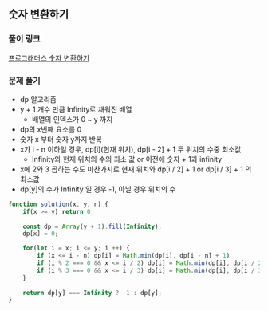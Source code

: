 ## 숫자 변환하기

### 풀이 링크

[프로그래머스 숫자 변환하기](https://school.programmers.co.kr/learn/courses/30/lessons/154538)

### 문제 풀기

- dp 알고리즘
- y + 1 개수 만큼 Infinity로 채워진 배열
  - 배열의 인덱스가 0 ~ y 까지
- dp의 x번째 요소를 0
- 숫자 x 부터 숫자 y까지 반복
- x가 i - n 이하일 경우, dp[i](현재 위치), dp[i - 2] + 1 두 위치의 수중 최소값
  - Infinity와 현재 위치의 수의 최소 값 or 이전에 숫자 + 1과 infinity
- x에 2와 3 곱하는 수도 마찬가지로 현재 위치와 dp[i / 2] + 1 or dp[i / 3] + 1 의 최소값
- dp[y]의 수가 Infinity 일 경우 -1, 아닐 경우 위치의 수

```javascript
function solution(x, y, n) {
    if(x >= y) return 0
    
    const dp = Array(y + 1).fill(Infinity);
    dp[x] = 0;

    for(let i = x; i <= y; i ++) {
        if (x <= i - n) dp[i] = Math.min(dp[i], dp[i - n] + 1)
        if (i % 2 === 0 && x <= i / 2) dp[i] = Math.min(dp[i], dp[i / 2] + 1);
        if (i % 3 === 0 && x <= i / 3) dp[i] = Math.min(dp[i], dp[i / 3] + 1);
    }
    
    return dp[y] === Infinity ? -1 : dp[y];
}
```
